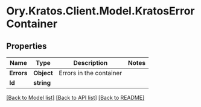 # Ory.Kratos.Client.Model.KratosErrorContainer
## Properties

Name | Type | Description | Notes
------------ | ------------- | ------------- | -------------
**Errors** | **Object** | Errors in the container | 
**Id** | **string** |  | 

[[Back to Model list]](../README.md#documentation-for-models) [[Back to API list]](../README.md#documentation-for-api-endpoints) [[Back to README]](../README.md)

